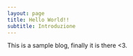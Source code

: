 ```yaml
---
layout: page
title: Hello World!!
subtitle: Introduzione
---
```

This is a sample blog, finally it is there <3.